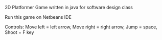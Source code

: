 2D Platformer Game written in java for software design class

Run this game on Netbeans IDE

Controls:
Move left = left arrow,
Move right = right arrow,
Jump = space,
Shoot = F key
